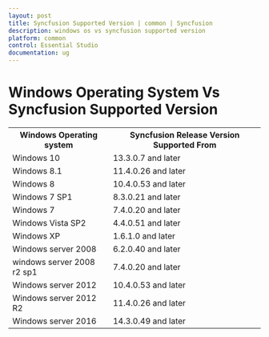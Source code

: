 ```yaml
---
layout: post
title: Syncfusion Supported Version | common | Syncfusion
description: windows os vs syncfusion supported version
platform: common
control: Essential Studio
documentation: ug
---
```


# Windows Operating System Vs Syncfusion Supported Version

<table>
<tr>
<th>Windows Operating system</th>
<th>Syncfusion Release Version Supported From</th>
</tr>
<tr>
<td>Windows 10</td>
<td>13.3.0.7 and later</td>
</tr>
<tr>
<td>Windows 8.1</td>
<td>11.4.0.26 and later</td>
</tr>
<tr>
<td>Windows 8</td>
<td>10.4.0.53 and later</td>
</tr>
<tr>
<td>Windows 7 SP1</td>
<td>8.3.0.21 and later</td>
</tr>
<tr>
<td>Windows 7</td>
<td>7.4.0.20 and later</td>
</tr>
<tr>
<td>Windows Vista SP2</td>
<td>4.4.0.51 and later</td>
</tr>
<tr>
<td>Windows XP</td>
<td>1.6.1.0 and later</td>
</tr>
<tr>
<td>Windows server 2008</td>
<td>6.2.0.40 and later</td>
</tr>
<tr>
<td>windows server 2008 r2 sp1</td>
<td>7.4.0.20 and later</td>
</tr>
<tr>
<td>Windows server 2012</td>
<td>10.4.0.53 and later</td>
</tr>
<tr>
<td>Windows server 2012 R2</td>
<td>11.4.0.26 and later</td>
</tr>
<tr>
<td>Windows server 2016</td>
<td>14.3.0.49 and later</td>
</tr>
</table>